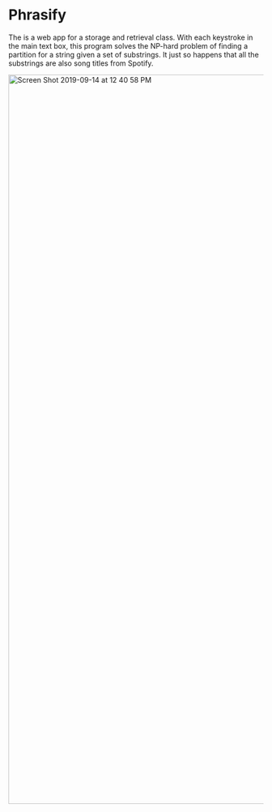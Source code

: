 # Phrasify

The is a web app for a storage and retrieval class. With each keystroke in the main text box, this program solves the NP-hard problem of finding a partition for a string given a set of substrings. It just so happens that all the substrings are also song titles from Spotify.


<img width="1440" alt="Screen Shot 2019-09-14 at 12 40 58 PM" src="https://user-images.githubusercontent.com/17692058/64911895-2520a380-d6ed-11e9-910d-d9e68db525e7.png">
